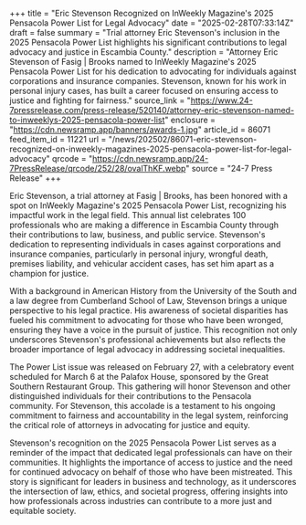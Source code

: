 +++
title = "Eric Stevenson Recognized on InWeekly Magazine's 2025 Pensacola Power List for Legal Advocacy"
date = "2025-02-28T07:33:14Z"
draft = false
summary = "Trial attorney Eric Stevenson's inclusion in the 2025 Pensacola Power List highlights his significant contributions to legal advocacy and justice in Escambia County."
description = "Attorney Eric Stevenson of Fasig | Brooks named to InWeekly Magazine's 2025 Pensacola Power List for his dedication to advocating for individuals against corporations and insurance companies. Stevenson, known for his work in personal injury cases, has built a career focused on ensuring access to justice and fighting for fairness."
source_link = "https://www.24-7pressrelease.com/press-release/520140/attorney-eric-stevenson-named-to-inweeklys-2025-pensacola-power-list"
enclosure = "https://cdn.newsramp.app/banners/awards-1.jpg"
article_id = 86071
feed_item_id = 11221
url = "/news/202502/86071-eric-stevenson-recognized-on-inweekly-magazines-2025-pensacola-power-list-for-legal-advocacy"
qrcode = "https://cdn.newsramp.app/24-7PressRelease/qrcode/252/28/ovalThKF.webp"
source = "24-7 Press Release"
+++

<p>Eric Stevenson, a trial attorney at Fasig | Brooks, has been honored with a spot on InWeekly Magazine's 2025 Pensacola Power List, recognizing his impactful work in the legal field. This annual list celebrates 100 professionals who are making a difference in Escambia County through their contributions to law, business, and public service. Stevenson's dedication to representing individuals in cases against corporations and insurance companies, particularly in personal injury, wrongful death, premises liability, and vehicular accident cases, has set him apart as a champion for justice.</p><p>With a background in American History from the University of the South and a law degree from Cumberland School of Law, Stevenson brings a unique perspective to his legal practice. His awareness of societal disparities has fueled his commitment to advocating for those who have been wronged, ensuring they have a voice in the pursuit of justice. This recognition not only underscores Stevenson's professional achievements but also reflects the broader importance of legal advocacy in addressing societal inequalities.</p><p>The Power List issue was released on February 27, with a celebratory event scheduled for March 6 at the Palafox House, sponsored by the Great Southern Restaurant Group. This gathering will honor Stevenson and other distinguished individuals for their contributions to the Pensacola community. For Stevenson, this accolade is a testament to his ongoing commitment to fairness and accountability in the legal system, reinforcing the critical role of attorneys in advocating for justice and equity.</p><p>Stevenson's recognition on the 2025 Pensacola Power List serves as a reminder of the impact that dedicated legal professionals can have on their communities. It highlights the importance of access to justice and the need for continued advocacy on behalf of those who have been mistreated. This story is significant for leaders in business and technology, as it underscores the intersection of law, ethics, and societal progress, offering insights into how professionals across industries can contribute to a more just and equitable society.</p>